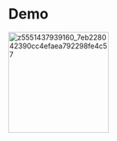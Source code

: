 <h1>Demo</h1>
 <img src="https://github.com/xuannguyen2k4/Flatlist-React-Native/assets/129494438/6a9bc237-9bba-4899-a1f5-c545077bd64e" alt="z5551437939160_7eb228042390cc4efaea792298fe4c57" width="200"/>



